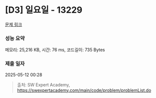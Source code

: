 # [D3] 일요일 - 13229 

[문제 링크](https://swexpertacademy.com/main/code/problem/problemDetail.do?contestProbId=AX0SaDW6L2oDFASs) 

### 성능 요약

메모리: 25,216 KB, 시간: 76 ms, 코드길이: 735 Bytes

### 제출 일자

2025-05-12 00:28



> 출처: SW Expert Academy, https://swexpertacademy.com/main/code/problem/problemList.do